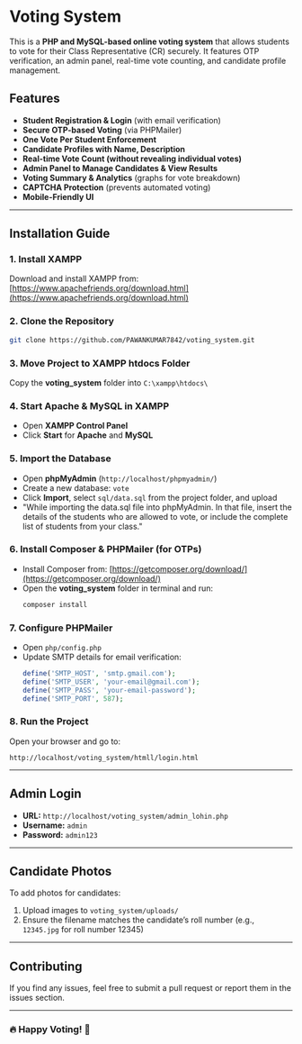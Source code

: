 # Voting System

This is a **PHP and MySQL-based online voting system** that allows students to vote for their Class Representative (CR) securely. It features OTP verification, an admin panel, real-time vote counting, and candidate profile management.

## Features
- **Student Registration & Login** (with email verification)
- **Secure OTP-based Voting** (via PHPMailer)
- **One Vote Per Student Enforcement**
- **Candidate Profiles with Name, Description**
- **Real-time Vote Count (without revealing individual votes)**
- **Admin Panel to Manage Candidates & View Results**
- **Voting Summary & Analytics** (graphs for vote breakdown)
- **CAPTCHA Protection** (prevents automated voting)
- **Mobile-Friendly UI**

---

## Installation Guide

### 1. Install XAMPP
Download and install XAMPP from: [https://www.apachefriends.org/download.html](https://www.apachefriends.org/download.html)

### 2. Clone the Repository
```sh
git clone https://github.com/PAWANKUMAR7842/voting_system.git
```

### 3. Move Project to XAMPP htdocs Folder
Copy the **voting_system** folder into `C:\xampp\htdocs\`

### 4. Start Apache & MySQL in XAMPP
- Open **XAMPP Control Panel**
- Click **Start** for **Apache** and **MySQL**

### 5. Import the Database
- Open **phpMyAdmin** (`http://localhost/phpmyadmin/`)
- Create a new database: `vote`
- Click **Import**, select `sql/data.sql` from the project folder, and upload
- "While importing the data.sql file into phpMyAdmin. In that file, insert the details of the students who are allowed to vote, or include the complete list of students from your class."

### 6. Install Composer & PHPMailer (for OTPs)
- Install Composer from: [https://getcomposer.org/download/](https://getcomposer.org/download/)
- Open the **voting_system** folder in terminal and run:
  ```sh
  composer install
  ```

### 7. Configure PHPMailer
- Open `php/config.php`
- Update SMTP details for email verification:
  ```php
  define('SMTP_HOST', 'smtp.gmail.com');
  define('SMTP_USER', 'your-email@gmail.com');
  define('SMTP_PASS', 'your-email-password');
  define('SMTP_PORT', 587);
  ```

### 8. Run the Project
Open your browser and go to:
```
http://localhost/voting_system/htmll/login.html
```

---

## Admin Login
- **URL:** `http://localhost/voting_system/admin_lohin.php`
- **Username:** `admin`
- **Password:** `admin123`

---

## Candidate Photos
To add photos for candidates:
1. Upload images to `voting_system/uploads/`
2. Ensure the filename matches the candidate’s roll number (e.g., `12345.jpg` for roll number 12345)

---

## Contributing
If you find any issues, feel free to submit a pull request or report them in the issues section.

---

### 🔥 Happy Voting! 🚀
